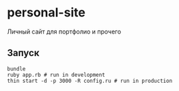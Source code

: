 # personal-site

Личный сайт для портфолио и прочего

## Запуск

```
bundle
ruby app.rb # run in development
thin start -d -p 3000 -R config.ru # run in production
```